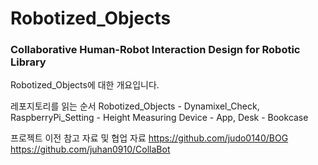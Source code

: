 # Robotized_Objects

### Collaborative Human-Robot Interaction Design for Robotic Library

Robotized_Objects에 대한 개요입니다.


레포지토리를 읽는 순서
Robotized_Objects - Dynamixel_Check, RaspberryPi_Setting - Height Measuring Device - App, Desk - Bookcase


프로젝트 이전 참고 자료 및 협업 자료 
https://github.com/judo0140/BOG
https://github.com/juhan0910/CollaBot
